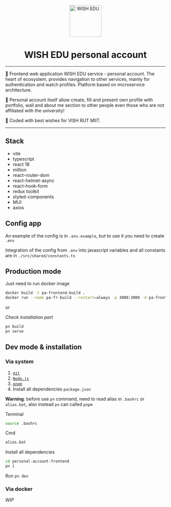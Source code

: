 <div align="center">

<img src="https://cloud.althgamer.ru/assets/static/images/logo/wish-edu-blue-white-logo.webp" alt="WISH EDU" width="100"/>

# WISH EDU personal account

</div>

---

🔹 Frontend web application WISH EDU service - personal account. The heart of ecosystem, provides navigation
to other services, mainly for authentication and watch profiles. Platform based on microservice architecture.

🔹 Personal account itself allow create, fill and present own profile with portfolio, wall and about me
section to other people even those who are not affiliated with the university!

🔹 Coded with best wishes for VISH RUT MIIT.

---

## Stack

- vite
- typescript
- react 18
- million
- react-router-dom
- react-helmet-async
- react-hook-form
- redux toolkit
- styled-components
- MUI
- axios

## Config app

An example of the config is in `.env.example`, but to use it you need to create `.env`

Integration of the config from `.env` into javascript variables and all constants are in
`./src/shared/constants.ts`

## Production mode

Just need to run docker image

```sh
docker build -t pa-frontend-build .
docker run --name pa-fr-build --restart=always -p 3000:3000 -d pa-frontend-build
```

or

_Check installation part_

```sh
pn build
pn serve
```

## Dev mode & installation

### Via system

1. [`git`](https://git-scm.com/)
2. [`Node.js`](https://nodejs.org/)
3. [`pnpm`](https://pnpm.io/installation)
4. Install all dependencies `package.json`

**Warning**: before use `pn` command, need to read alias in `.bashrc` or `alias.bat`, also instead `pn` can
called `pnpm`

Terminal

```sh
source .bashrc
```

Cmd

```sh
alias.bat
```

Install all dependencies

```sh
cd personal-account-frontend
pn i
```

Run `pn dev`

### Via docker

_WIP_
